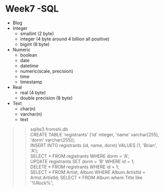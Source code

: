 # Week7 -SQL

* Blog
* Integer
  * smallint (2 byte)
  * integer (4 byte around 4 billion all positive)
  * bigint (8 byte)
* Numeric
  * boolean
  * date
  * datetime
  * numeric(scale, precision)
  * time
  * timestamp
* Real
  * real (4 byte)
  * double precision (8 byte)
* Text
  * char(n)
  * varchar(n)
  * text

>> sqlite3 fromshi.db  
>> CREATE TABLE 'registrants' ('id' integer, 'name' varchar(255), 'dorm' varchar(255));  
>> INSERT INTO registrants (id, name, dorm) VALUES (1, 'Brian', 'A');  
>> SELECT * FROM registrants WHERE dorm = 'A';  
>> UPDATE registrants SET dorm = 'B' WHERE id = 1;  
>> DELETE * FROM registrants WHERE id = 1;  
>> SELECT * FROM Artist, Album WHERE Album.ArtistId = Artist.ArtistId;
>> SELECT * FROM Album where Title like '%Rock%';
